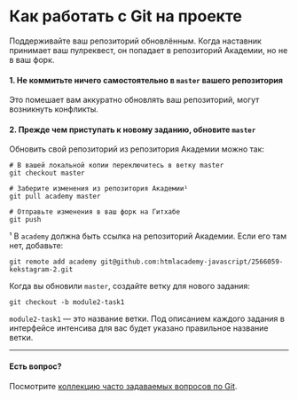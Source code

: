 # Как работать с Git на проекте

Поддерживайте ваш репозиторий обновлённым. Когда наставник принимает ваш пулреквест, он попадает в репозиторий Академии, но не в ваш форк.

#### 1. Не коммитьте ничего самостоятельно в `master` вашего репозитория

Это помешает вам аккуратно обновлять ваш репозиторий, могут возникнуть конфликты.

#### 2. Прежде чем приступать к новому заданию, обновите `master`

Обновить свой репозиторий из репозитория Академии можно так:

```
# В вашей локальной копии переключитесь в ветку master
git checkout master

# Заберите изменения из репозитория Академии¹
git pull academy master

# Отправьте изменения в ваш форк на Гитхабе
git push
```

¹ В `academy` должна быть ссылка на репозиторий Академии. Если его там нет, добавьте:

```
git remote add academy git@github.com:htmlacademy-javascript/2566059-kekstagram-2.git
```

Когда вы обновили `master`, создайте ветку для нового задания:

```
git checkout -b module2-task1
```

`module2-task1` — это название ветки. Под описанием каждого задания в интерфейсе интенсива для вас будет указано правильное название ветки.

---

#### Есть вопрос?

Посмотрите [коллекцию часто задаваемых вопросов по Git](http://firstaidgit.ru).
